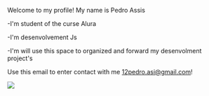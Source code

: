 Welcome to my profile!
My name is Pedro Assis

-I'm student of the curse Alura

-I'm desenvolvement Js

-I'm will use this space to organized and forward my desenvolment project's

Use this email to enter contact with me
12pedro.asi@gmail.com!

![](https://media1.tenor.com/m/i4O5-Nzr_7YAAAAC/rocket-league-octane.gif)

